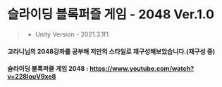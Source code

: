 # 슬라이딩 블록퍼즐 게임 - 2048 Ver.1.0
> + Unity Version - 2021.3.1f1

#### 고라니님의 2048강좌를 공부해 저만의 스타일로 재구성해보았습니다.(재구성 중)
#### 슬라이딩 블록퍼즐 게임 2048 : https://www.youtube.com/watch?v=228IouV9xe8

